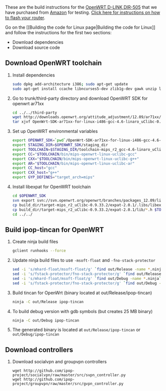 These are the build instructions for the [OpenWRT D-LINK DIR-505](http://wiki.openwrt.org/toh/d-link/dir-505) that we have purchased from [Amazon](http://www.amazon.com/D-Link-Systems-SharePort-Companion-DIR-505L/dp/B009LENJ90) for testing. [Click here for instructions on how to flash your router](http://pstjuste.blogspot.com/2013/11/installing-openwrt-on-d-link-dir-505l.html).

Go on the [[Building the code for Linux page|Building the code for Linux]]
and follow the instructions for the first two sections:

* Download dependencies
* Download source code

## Download OpenWRT toolchain

1. Install dependencies

   ```bash
   sudo dpkg add-architecture i386; sudo apt-get update
   sudo apt-get install ccache libncurses5-dev zlib1g-dev gawk unzip libc6:i386 libstdc++6:i386 zlib1g:i386
   ```

2.  Go to trunk/third-party directory and download OpenWRT SDK for openwrt ar71xx

    ```bash
    cd ../../third-party
    wget http://downloads.openwrt.org/attitude_adjustment/12.09/ar71xx/generic/OpenWrt-SDK-ar71xx-for-linux-i486-gcc-4.6-linaro_uClibc-0.9.33.2.tar.bz2
    tar xjvf OpenWrt-SDK-ar71xx-for-linux-i486-gcc-4.6-linaro_uClibc-0.9.33.2.tar.bz2
    ```

3.  Set up OpenWRT environmental variables

    ```bash
    export OPENWRT_SDK=`pwd`/OpenWrt-SDK-ar71xx-for-linux-i486-gcc-4.6-linaro_uClibc-0.9.33.2
    export STAGING_DIR=$OPENWRT_SDK/staging_dir
    export TOOLCHAIN=$STAGING_DIR/toolchain-mips_r2_gcc-4.6-linaro_uClibc-0.9.33.2/
    export CC="$TOOLCHAIN/bin/mips-openwrt-linux-uclibc-gcc"
    export CXX="$TOOLCHAIN/bin/mips-openwrt-linux-uclibc-g++"
    export AR="$TOOLCHAIN/bin/mips-openwrt-linux-uclibc-ar"
    export CC_host="gcc"
    export CXX_host="g++"
    export GYP_DEFINES="target_arch=mips"
    ```

4. Install libexpat for OpenWRT toolchain

    ```bash
    cd $OPENWRT_SDK
    svn export svn://svn.openwrt.org/openwrt/branches/packages_12.09/libs/expat package/expat; make
    cp build_dir/target-mips_r2_uClibc-0.9.33.2/expat-2.0.1/.libs/libexpat.a $TOOLCHAIN/lib
    cp build_dir/target-mips_r2_uClibc-0.9.33.2/expat-2.0.1/lib/*.h $TOOLCHAIN/include/
    cd ../../
    ```

## Build ipop-tincan for OpenWRT

1.  Create ninja build files

    ```bash
    gclient runhooks --force
    ```

2. Update ninja build files to use ```-msoft-float``` and ```-fno-stack-protector```

    ```bash
    sed -i 's/mhard-float/msoft-float/g' `find out/Release -name *.ninja`
    sed -i 's/fstack-protector/fno-stack-protector/g' `find out/Release -name *.ninja`
    sed -i 's/mhard-float/msoft-float/g' `find out/Debug -name *.ninja`
    sed -i 's/fstack-protector/fno-stack-protector/g' `find out/Debug -name *.ninja`
    ```

3.  Build tincan for OpenWrt (binary located at out/Release/ipop-tincan)

    ```bash
    ninja -C out/Release ipop-tincan
    ```

4.  To build debug version with gdb symbols (but creates 25 MB binary)

    ```bash
    ninja -C out/Debug ipop-tincan
    ```
5.  The generated binary is located at `out/Release/ipop-tincan` or
    `out/Debug/ipop-tincan`

## Download controllers

1.  Download socialvpn and groupvpn controllers

    ```
    wget http://github.com/ipop-project/socialvpn/raw/master/src/svpn_controller.py
    wget http://github.com/ipop-project/groupvpn/raw/master/src/gvpn_controller.py
    ````